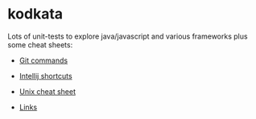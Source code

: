 # kodkata

Lots of unit-tests to explore java/javascript and various frameworks plus some cheat sheets:
 
* [Git commands](../master/git/commands.md)

* [Intellij shortcuts](../master/intellij/shortcuts.md)

* [Unix cheat sheet](../master/info/unix.md)

* [Links](../master/info/links.md)
